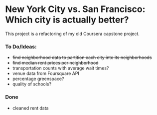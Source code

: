 # New York City vs. San Francisco: Which city is actually better?

This project is a refactoring of my old Coursera capstone project.

### To Do/Ideas:

* ~~find neighborhood data to partition each city into its neighborhoods~~
* ~~find median rent prices per neighborhood~~
* transportation counts with average wait times?
* venue data from Foursquare API
* percentage greenspace?
* quality of schools?
### Done

* cleaned rent data
